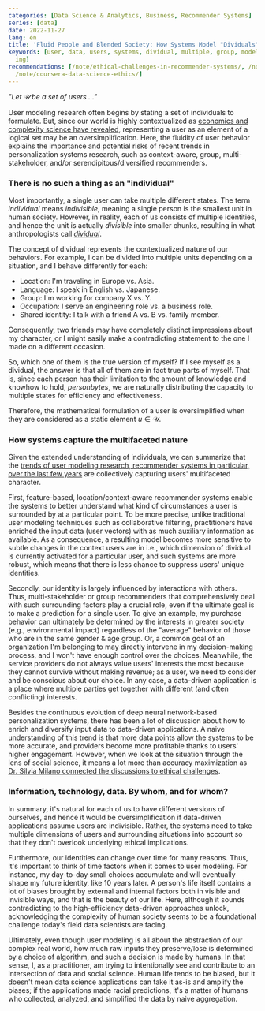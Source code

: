 ```yaml
---
categories: [Data Science & Analytics, Business, Recommender Systems]
series: [data]
date: 2022-11-27
lang: en
title: 'Fluid People and Blended Society: How Systems Model "Dividuals"'
keywords: [user, data, users, systems, dividual, multiple, group, model, identities,
  ing]
recommendations: [/note/ethical-challenges-in-recommender-systems/, /note/data-feminism/,
  /note/coursera-data-science-ethics/]
---
```


*"Let $\mathcal{U}$ be a set of users ..."*

User modeling research often begins by stating a set of individuals to formulate. But, since our world is highly contextualized as [economics and complexity science have revealed](/note/why-information-grows/), representing a user as an element of a logical set may be an oversimplification. Here, the fluidity of user behavior explains the importance and potential risks of recent trends in personalization systems research, such as context-aware, group, multi-stakeholder, and/or serendipitous/diversified recommenders.

### There is no such a thing as an "individual"

Most importantly, a single user can take multiple different states. The term *individual* means *indivisible*, meaning a single person is the smallest unit in human society. However, in reality, each of us consists of multiple identities, and hence the unit is actually *divisible* into smaller chunks, resulting in what anthropologists call *[dividual](https://en.wikiversity.org/wiki/Social_Relations_as_Persons)*.

The concept of dividual represents the contextualized nature of our behaviors. For example, I can be divided into multiple units depending on a situation, and I behave differently for each:

- Location: I'm traveling in Europe vs. Asia.
- Language: I speak in English vs. Japanese.
- Group: I'm working for company X vs. Y.
- Occupation: I serve an engineering role vs. a business role.
- Shared identity: I talk with a friend A vs. B vs. family member.

Consequently, two friends may have completely distinct impressions about my character, or I might easily make a contradicting statement to the one I made on a different occasion.

So, which one of them is the true version of myself? If I see myself as a dividual, the answer is that all of them are in fact true parts of myself. That is, since each person has their limitation to the amount of knowledge and knowhow to hold, *personbytes*, we are naturally distributing the capacity to multiple states for efficiency and effectiveness.

Therefore, the mathematical formulation of a user is oversimplified when they are considered as a static element $u \in \mathcal{U}$.

### How systems capture the multifaceted nature

Given the extended understanding of individuals, we can summarize that the [trends of user modeling research, recommender systems in particular, over the last few years](/note/recsys-wordcloud/) are collectively capturing users' multifaceted character.

First, feature-based, location/context-aware recommender systems enable the systems to better understand what kind of circumstances a user is surrounded by at a particular point. To be more precise, unlike traditional user modeling techniques such as collaborative filtering, practitioners have enriched the input data (user vectors) with as much auxiliary information as available. As a consequence, a resulting model becomes more sensitive to subtle changes in the context users are in i.e., which dimension of dividual is currently activated for a particular user, and such systems are more robust, which means that there is less chance to suppress users' unique identities.

Secondly, our identity is largely influenced by interactions with others. Thus, multi-stakeholder or group recommenders that comprehensively deal with such surrounding factors play a crucial role, even if the ultimate goal is to make a prediction for a single user. To give an example, my purchase behavior can ultimately be determined by the interests in greater society (e.g., environmental impact) regardless of the "average" behavior of those who are in the same gender & age group. Or, a common goal of an organization I'm belonging to may directly intervene in my decision-making process, and I won't have enough control over the choices. Meanwhile, the service providers do not always value users' interests the most because they cannot survive without making revenue; as a user, we need to consider and be conscious about our choice. In any case, a data-driven application is a place where multiple parties get together with different (and often conflicting) interests.

Besides the continuous evolution of deep neural network-based personalization systems, there has been a lot of discussion about how to enrich and diversify input data to data-driven applications. A naive understanding of this trend is that more data points allow the systems to be more accurate, and providers become more profitable thanks to users' higher engagement. However, when we look at the situation through the lens of social science, it means a lot more than accuracy maximization as [Dr. Silvia Milano connected the discussions to ethical challenges](/note/ethical-challenges-in-recommender-systems/).

### Information, technology, data. By whom, and for whom?

In summary, it's natural for each of us to have different versions of ourselves, and hence it would be oversimplification if data-driven applications assume users are indivisible. Rather, the systems need to take multiple dimensions of users and surrounding situations into account so that they don't overlook underlying ethical implications.

Furthermore, our identities can change over time for many reasons. Thus, it's important to think of time factors when it comes to user modeling. For instance, my day-to-day small choices accumulate and will eventually shape my future identity, like 10 years later. A person's life itself contains a lot of biases brought by external and internal factors both in visible and invisible ways, and that is the beauty of our life. Here, although it sounds contradicting to the high-efficiency data-driven approaches unlock, acknowledging the complexity of human society seems to be a foundational challenge today's field data scientists are facing.

Ultimately, even though user modeling is all about the abstraction of our complex real world, how much raw inputs they preserve/lose is determined by a choice of algorithm, and such a decision is made by humans. In that sense, I, as a practitioner, am trying to intentionally see and contribute to an intersection of data and social science. Human life tends to be biased, but it doesn't mean data science applications can take it as-is and amplify the biases; if the applications made racial predictions, it's a matter of humans who collected, analyzed, and simplified the data by naive aggregation.
